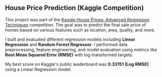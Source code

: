 ##  House Price Prediction (Kaggle Competition)

This project was part of the [Kaggle House Prices: Advanced Regression Techniques](https://www.kaggle.com/competitions/house-prices-advanced-regression-techniques) competition. The goal was to predict the final sale price of homes based on various features such as location, area, quality, and more.

I built and evaluated different regression models including **Linear Regression** and **Random Forest Regressor**. I performed data preprocessing, feature engineering, and model evaluation using metrics like **Root Mean Squared Error (RMSE)** with log-transformed targets.

 
 My best score on Kaggle's public leaderboard was **0.33151 (Log RMSE)** using a Linear Regression model.

